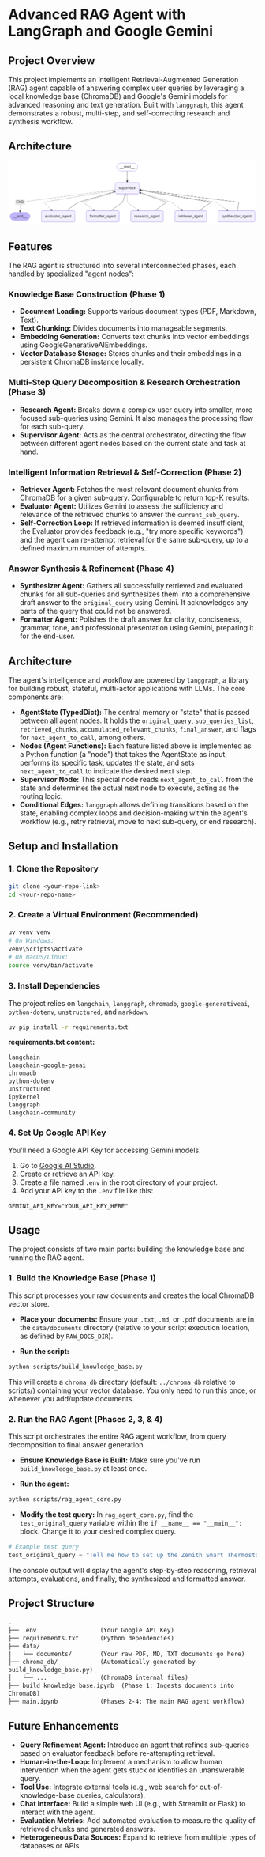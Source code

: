 # Advanced RAG Agent with LangGraph and Google Gemini

## Project Overview
This project implements an intelligent Retrieval-Augmented Generation (RAG) agent capable of answering complex user queries by leveraging a local knowledge base (ChromaDB) and Google's Gemini models for advanced reasoning and text generation. Built with `langgraph`, this agent demonstrates a robust, multi-step, and self-correcting research and synthesis workflow.

## Architecture

![RAG Agent Architecture Diagram](images/output.png)

## Features
The RAG agent is structured into several interconnected phases, each handled by specialized "agent nodes":

### Knowledge Base Construction (Phase 1)
- **Document Loading:** Supports various document types (PDF, Markdown, Text).
- **Text Chunking:** Divides documents into manageable segments.
- **Embedding Generation:** Converts text chunks into vector embeddings using GoogleGenerativeAIEmbeddings.
- **Vector Database Storage:** Stores chunks and their embeddings in a persistent ChromaDB instance locally.

### Multi-Step Query Decomposition & Research Orchestration (Phase 3)
- **Research Agent:** Breaks down a complex user query into smaller, more focused sub-queries using Gemini. It also manages the processing flow for each sub-query.
- **Supervisor Agent:** Acts as the central orchestrator, directing the flow between different agent nodes based on the current state and task at hand.

### Intelligent Information Retrieval & Self-Correction (Phase 2)
- **Retriever Agent:** Fetches the most relevant document chunks from ChromaDB for a given sub-query. Configurable to return top-K results.
- **Evaluator Agent:** Utilizes Gemini to assess the sufficiency and relevance of the retrieved chunks to answer the `current_sub_query`.
- **Self-Correction Loop:** If retrieved information is deemed insufficient, the Evaluator provides feedback (e.g., "try more specific keywords"), and the agent can re-attempt retrieval for the same sub-query, up to a defined maximum number of attempts.

### Answer Synthesis & Refinement (Phase 4)
- **Synthesizer Agent:** Gathers all successfully retrieved and evaluated chunks for all sub-queries and synthesizes them into a comprehensive draft answer to the `original_query` using Gemini. It acknowledges any parts of the query that could not be answered.
- **Formatter Agent:** Polishes the draft answer for clarity, conciseness, grammar, tone, and professional presentation using Gemini, preparing it for the end-user.

## Architecture
The agent's intelligence and workflow are powered by `langgraph`, a library for building robust, stateful, multi-actor applications with LLMs. The core components are:

- **AgentState (TypedDict):** The central memory or "state" that is passed between all agent nodes. It holds the `original_query`, `sub_queries_list`, `retrieved_chunks`, `accumulated_relevant_chunks`, `final_answer`, and flags for `next_agent_to_call`, among others.
- **Nodes (Agent Functions):** Each feature listed above is implemented as a Python function (a "node") that takes the AgentState as input, performs its specific task, updates the state, and sets `next_agent_to_call` to indicate the desired next step.
- **Supervisor Node:** This special node reads `next_agent_to_call` from the state and determines the actual next node to execute, acting as the routing logic.
- **Conditional Edges:** `langgraph` allows defining transitions based on the state, enabling complex loops and decision-making within the agent's workflow (e.g., retry retrieval, move to next sub-query, or end research).

## Setup and Installation

### 1. Clone the Repository
```bash
git clone <your-repo-link>
cd <your-repo-name>
```

### 2. Create a Virtual Environment (Recommended)
```bash
uv venv venv
# On Windows:
venv\Scripts\activate
# On macOS/Linux:
source venv/bin/activate
```

### 3. Install Dependencies
The project relies on `langchain`, `langgraph`, `chromadb`, `google-generativeai`, `python-dotenv`, `unstructured`, and `markdown`.

```bash
uv pip install -r requirements.txt
```

**requirements.txt content:**
```text
langchain
langchain-google-genai
chromadb
python-dotenv
unstructured
ipykernel
langgraph
langchain-community
```

### 4. Set Up Google API Key
You'll need a Google API Key for accessing Gemini models.

1. Go to [Google AI Studio](https://makersuite.google.com/app/apikey).
2. Create or retrieve an API key.
3. Create a file named `.env` in the root directory of your project.
4. Add your API key to the `.env` file like this:

```env
GEMINI_API_KEY="YOUR_API_KEY_HERE"
```

## Usage
The project consists of two main parts: building the knowledge base and running the RAG agent.

### 1. Build the Knowledge Base (Phase 1)
This script processes your raw documents and creates the local ChromaDB vector store.

- **Place your documents:** Ensure your `.txt`, `.md`, or `.pdf` documents are in the `data/documents` directory (relative to your script execution location, as defined by `RAW_DOCS_DIR`).

- **Run the script:**

```bash
python scripts/build_knowledge_base.py
```

This will create a `chroma_db` directory (default: `../chroma_db` relative to scripts/) containing your vector database. You only need to run this once, or whenever you add/update documents.

### 2. Run the RAG Agent (Phases 2, 3, & 4)
This script orchestrates the entire RAG agent workflow, from query decomposition to final answer generation.

- **Ensure Knowledge Base is Built:** Make sure you've run `build_knowledge_base.py` at least once.

- **Run the agent:**

```bash
python scripts/rag_agent_core.py
```

- **Modify the test query:** In `rag_agent_core.py`, find the `test_original_query` variable within the `if __name__ == "__main__":` block. Change it to your desired complex query.

```python
# Example test query
test_original_query = "Tell me how to set up the Zenith Smart Thermostat, including Wi-Fi connection, and how to troubleshoot common power and Wi-Fi issues."
```

The console output will display the agent's step-by-step reasoning, retrieval attempts, evaluations, and finally, the synthesized and formatted answer.

## Project Structure
```
.
├── .env                  (Your Google API Key)
├── requirements.txt      (Python dependencies)
├── data/
│   └── documents/        (Your raw PDF, MD, TXT documents go here)
├── chroma_db/            (Automatically generated by build_knowledge_base.py)
│   └── ...               (ChromaDB internal files)
├── build_knowledge_base.ipynb  (Phase 1: Ingests documents into ChromaDB)
├── main.ipynb            (Phases 2-4: The main RAG agent workflow)
```

## Future Enhancements
- **Query Refinement Agent:** Introduce an agent that refines sub-queries based on evaluator feedback before re-attempting retrieval.
- **Human-in-the-Loop:** Implement a mechanism to allow human intervention when the agent gets stuck or identifies an unanswerable query.
- **Tool Use:** Integrate external tools (e.g., web search for out-of-knowledge-base queries, calculators).
- **Chat Interface:** Build a simple web UI (e.g., with Streamlit or Flask) to interact with the agent.
- **Evaluation Metrics:** Add automated evaluation to measure the quality of retrieved chunks and generated answers.
- **Heterogeneous Data Sources:** Expand to retrieve from multiple types of databases or APIs.
